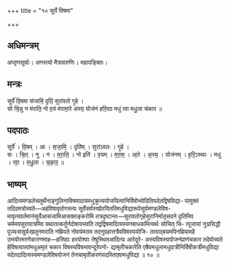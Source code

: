 +++
title = "१० सूर्ये विषमा"

+++
## अधिमन्त्रम्
अप्तृणसूर्याः। अगस्त्यो मैत्रावरुणिः। महापङ्क्तिः।

## मन्त्रः
सूर्ये॑ वि॒षमा स॑जामि॒ दृतिं॒ सुरा॑वतो गृ॒हे ।  
सो चि॒न्नु न म॑राति॒ नो व॒यं म॑रामा॒रे अ॑स्य॒ योज॑नं हरि॒ष्ठा मधु॑ त्वा मधु॒ला च॑कार ॥

## पदपाठः
सूर्ये॑ । वि॒षम् । आ । स॒जा॒मि॒ । दृति॑म् । सुरा॑ऽवतः । गृ॒हे ।  
सः । चि॒त् । नु । न । म॒रा॒ति॒ । नो इति॑ । व॒यम् । म॒रा॒म॒ । आ॒रे । अ॒स्य॒ । योज॑नम् । ह॒रि॒ऽस्थाः । मधु॑ । त्वा॒ । म॒धु॒ला । च॒का॒र॒ ॥

## भाष्यम्
आदित्यमण्डलेचतुर्थेनाङ्गुलिनाविषमादायमधुक्रुत्ययोजयित्वानिर्विषोभवेदितियदेतद्विषविद्या- यामुक्तं तदिदमत्रोच्यते—अहंविषावृतोगस्त्यः सूर्येसर्वस्यप्रेरयितरिमधुविद्यारूपेसूर्यमण्डलेविष- मावृत्यवर्तमानंसूर्येआसजामिआसक्तङ्करोमि तत्रदृष्टान्तः—सुरावतोगृहेसुरानिर्मातृसदने दृतिमिव चर्ममयसुरापात्रमिव यथातत्कर्तुर्नदोषायभवति तद्वद्विषमादित्यस्यनबाधकमित्यर्थः सोचित् चि- त्पूजायां नुःप्रसिद्धौ पूज्यःससूर्यःखलुनमराति नम्रियते नोवयंमराम तदनुग्रहात्तत्रैवविषस्ययोजि- तत्वाद्बयमपिनम्रियामहै उभयोरमरणेकारणमाह—हरिष्ठाः हरयोश्वाः तेषुस्थितआदित्यः आरेदूरे- अस्यविषस्ययोजनंप्राणंचकार तदेवोच्यते हेविषत्वात्वांमधुअमृतं चकार विषस्यविषभावन्दूरेपनो- द्यामृतीचकारेति एषैवमधुलामधुदात्रीनिर्विषीकर्त्रीमधुविद्या यदेतदादित्यस्यमण्डलेविषयोजनं तेनचामृतीकरणंयदस्तिएषामधुविद्या ॥ १० ॥